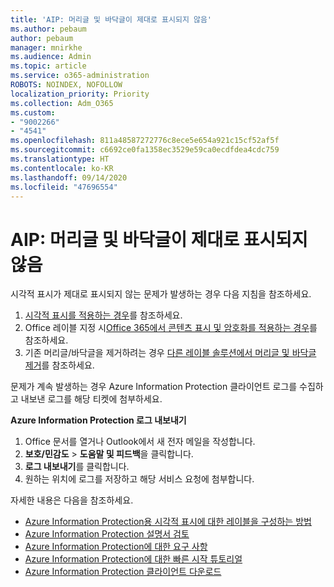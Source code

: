 ```yaml
---
title: 'AIP: 머리글 및 바닥글이 제대로 표시되지 않음'
ms.author: pebaum
author: pebaum
manager: mnirkhe
ms.audience: Admin
ms.topic: article
ms.service: o365-administration
ROBOTS: NOINDEX, NOFOLLOW
localization_priority: Priority
ms.collection: Adm_O365
ms.custom:
- "9002266"
- "4541"
ms.openlocfilehash: 811a48587272776c8ece5e654a921c15cf52af5f
ms.sourcegitcommit: c6692ce0fa1358ec3529e59ca0ecdfdea4cdc759
ms.translationtype: HT
ms.contentlocale: ko-KR
ms.lasthandoff: 09/14/2020
ms.locfileid: "47696554"
---
```

# <a name="aip-headers-and-footers-not-displaying-as-expected"></a>AIP: 머리글 및 바닥글이 제대로 표시되지 않음

시각적 표시가 제대로 표시되지 않는 문제가 발생하는 경우 다음 지침을 참조하세요.

1. [시각적 표시를 적용하는 경우](https://docs.microsoft.com/azure/information-protection/configure-policy-markings#when-visual-markings-are-applied)를 참조하세요.
2. Office 레이블 지정 시[Office 365에서 콘텐츠 표시 및 암호화를 적용하는 경우](https://docs.microsoft.com/microsoft-365/compliance/sensitivity-labels-office-apps#when-office-apps-apply-content-marking-and-encryption)를 참조하세요.
3. 기존 머리글/바닥글을 제거하려는 경우 [다른 레이블 솔루션에서 머리글 및 바닥글 제거](https://docs.microsoft.com/azure/information-protection/rms-client/client-admin-guide-customizations#remove-headers-and-footers-from-other-labeling-solutions)를 참조하세요.

문제가 계속 발생하는 경우 Azure Information Protection 클라이언트 로그를 수집하고 내보낸 로그를 해당 티켓에 첨부하세요.

**Azure Information Protection 로그 내보내기**

1. Office 문서를 열거나 Outlook에서 새 전자 메일을 작성합니다.
2. **보호/민감도** > **도움말 및 피드백**을 클릭합니다.
3. **로그 내보내기**를 클릭합니다.
4. 원하는 위치에 로그를 저장하고 해당 서비스 요청에 첨부합니다.

자세한 내용은 다음을 참조하세요.

- [Azure Information Protection용 시각적 표시에 대한 레이블을 구성하는 방법](https://docs.microsoft.com/azure/information-protection/configure-policy-markings)
- [Azure Information Protection 설명서 검토](https://docs.microsoft.com/azure/information-protection/what-is-information-protection)
- [Azure Information Protection에 대한 요구 사항](https://docs.microsoft.com/azure/information-protection/get-started/requirements)
- [Azure Information Protection에 대한 빠른 시작 튜토리얼](https://docs.microsoft.com/azure/information-protection/get-started/infoprotect-quick-start-tutorial)
- [Azure Information Protection 클라이언트 다운로드](https://www.microsoft.com/download/details.aspx?id=53018)
